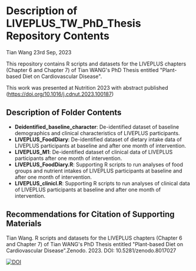 Description of LIVEPLUS_TW_PhD_Thesis Repository Contents
================
Tian Wang
23rd Sep, 2023

This repository contains R scripts and datasets for the LIVEPLUS chapters (Chapter 6 and Chapter 7) of 
Tian WANG's PhD Thesis entitled "Plant-based Diet on Cardiovascular Disease".

This work was presented at Nutrition 2023 with abstract published (https://doi.org/10.1016/j.cdnut.2023.100187)

## Description of Folder Contents

-   **Deidentified_baseline_character**: De-identified dataset of baseline demographics and clinical characteristics
    of LIVEPLUS participants.
-   **LIVEPLUS_FoodDiary**: De-identified dataset of dietary intake data of LIVEPLUS participants at baseline and
    after one month of intervention.
-   **LIVEPLUS_M1**: De-identified dataset of clinical data of LIVEPLUS participants after one month of intervention.
-   **LIVEPLUS_FoodDiary.R**: Supporting R scripts to run analyses of food groups and nutrient intakes of LIVEPLUS
    participants at baseline and after one month of intervention.
-   **LIVEPLUS_clinicl.R**: Supporting R scripts to run analyses of clinical data of LIVEPLUS participants at baseline
    and after one month of intervention.

## Recommendations for Citation of Supporting Materials

Tian Wang. R scripts and datasets for the LIVEPLUS chapters (Chapter 6 and Chapter 7) of 
Tian WANG's PhD Thesis entitled "Plant-based Diet on Cardiovascular Disease".Zenodo. 2023. 
DOI: 10.5281/zenodo.8017027
    
[![DOI](https://zenodo.org/badge/649641333.svg)](https://zenodo.org/badge/latestdoi/649641333)
